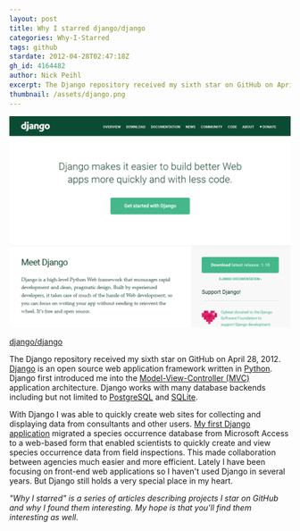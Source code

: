 ```yaml
---
layout: post
title: Why I starred django/django
categories: Why-I-Starred
tags: github
stardate: 2012-04-28T02:47:18Z
gh_id: 4164482
author: Nick Peihl
excerpt: The Django repository received my sixth star on GitHub on April 28, 2012. Django is an open source web application framework written in Python.
thumbnail: /assets/django.png
---
```


![Django webpage screenshot](/assets/django.png)

[django/django](https://github.com/django/django)

The Django repository received my sixth star on GitHub on April 28, 2012. [Django](http://djangoproject.com) is an open source web application framework written in [Python](http://www.python.org). Django first introduced me into the [Model-View-Controller (MVC)](https://en.wikipedia.org/wiki/Model%E2%80%93view%E2%80%93controller) application architecture. Django works with many database backends including but not limited to [PostgreSQL](http://www.postgresql.org) and [SQLite](http://sqlite.org).

With Django I was able to quickly create web sites for collecting and displaying data from consultants and other users. [My first Django application](https://bitbucket.org/npeihl/mshcp-website-hg) migrated a species occurrence database from Microsoft Access to a web-based form that enabled scientists to quickly create and view species occurrence data from field inspections. This made collaboration between agencies much easier and more efficient. Lately I have been focusing on front-end web applications so I haven't used Django in several years. But Django still holds a very special place in my heart.

*"Why I starred" is a series of articles describing projects I star on GitHub and why I found them interesting. My hope is that you'll find them interesting as well.*
